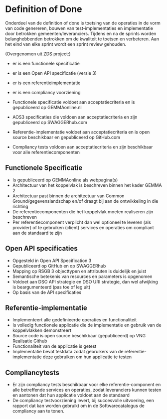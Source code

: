 # Definition of Done

Onderdeel van de definition of done is toetsing van de operaties in de vorm van code genereren, bouwen van test-implementaties en implementatie door betrokken gemeenten/leveranciers.
Tijdens en na de sprints worden belanghebbenden betrokken om de kwaliteit te toetsen en verbeteren.
Aan het eind van elke sprint wordt een sprint review gehouden.

(Overgenomen uit ZDS project:)
- er is een functionele specificatie
- er is een Open API specificatie (versie 3)
- er is een referentieimplementatie
- er is een compliancy voorziening

- Functionele specificatie voldoet aan acceptatiecriteria en is gepubliceerd op GEMMAonline.nl
- AOS3 specificaties die voldoen aan acceptatiecriteria en zijn gepubliceerd op SWAGGERhub.com
- Referentie-implementatie voldoet aan acceptatiecriteria en is open source beschikbaar en gepubliceerd op GitHub.com
- Compliancy tests voldoen aan acceptatiecriteria en zijn beschikbaar voor alle referentiecomponenten

## Functionele Specificatie
- Is gepubliceerd op GEMMAonline als webpagina(s)
- Architectuur van het koppelvlak is beschreven binnen het kader GEMMA 2
- Architectuur past binnen de architectuur van Common Ground/gegevenslandschap en/of draagt bij aan de ontwikkeling in die richting
- De referentiecomponenten die het koppelvlak moeten realiseren zijn beschreven
- Per referentiecomponent verplicht dan wel optioneel te leveren (als provider) of te gebruiken (client) services en operaties om compliant aan de standaard te zijn

## Open API specificaties
- Opgesteld in Open API Specification 3
- Gepubliceerd op GitHub en op SWAGGERhub
- Mapping op RSGB 3 objecttypen en attributen is duidelijk en juist
- Semantische betekenis van resources en parameters is opgenomen
- Voldoet aan DSO API strategie en DSO URI strategie, dan wel afwijking is beargumenteerd (pas toe of leg uit)
- Op basis van de API specificaties

## Referentie-implementatie
- Implementeert alle gedefinieerde operaties en functionaliteit
- Is volledig functionele applicatie die de implementatie en gebruik van de koppelvlakken demonstreert
- Source code is open source beschikbaar (gepubliceerd) op VNG Realisatie Github
- Functionaliteit van de applicatie is getest
- Implementatie bevat testdata zodat gebruikers van de referentie-implementatie deze gebruiken om hun applicatie te testen

## Compliancytests
- Er zijn compliancy tests beschikbaar voor elke referentie-component en alle betreffende services en operaties, zodat leveranciers kunnen testen en aantonen dat hun applicatie voldoet aan de standaard
- De compliancy testvoorziening levert, bij succesvolle uitvoering, een rapport dat kan worden gebruikt om in de Softwarecatalogus de compliancy aan te tonen.
